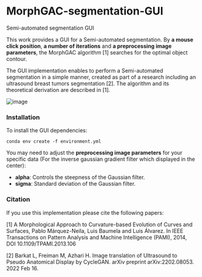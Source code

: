 # MorphGAC-segmentation-GUI
Semi-automated segmentation GUI

This work provides a GUI for a Semi-automated segmentation.
By **a mouse click position**, **a number of iterations** and **a preprocessing image parameters**,
the MorphGAC algorithm [1] searches for the optimal object contour.

The GUI implementation enables to perform a Semi-automated segmentation in a simple manner,
created as part of a research including an ultrasound breast tumors segmentation [2].
The algorithm and its theoretical derivation are described in [1].

![image](https://user-images.githubusercontent.com/67235383/170678265-7e33ca89-02e5-4899-9241-aac73f1f00f6.png)


### Installation
To install the GUI dependencies:

```
conda env create -f environment.yml
```

You may need to adjust the **preprocessing image parameters** for your specific data (For the inverse gaussian gradient filter which displayed in the center): 
- **alpha**: Controls the steepness of the Gaussian filter.
- **sigma**: Standard deviation of the Gaussian filter.



### Citation
If you use this implementation please cite the following papers:

   [1] A Morphological Approach to Curvature-based Evolution of Curves and
       Surfaces, Pablo Márquez-Neila, Luis Baumela and Luis Álvarez. In IEEE
       Transactions on Pattern Analysis and Machine Intelligence (PAMI),
       2014, DOI 10.1109/TPAMI.2013.106

   [2] Barkat L, Freiman M, Azhari H. Image translation of Ultrasound to Pseudo
       Anatomical Display by CycleGAN. arXiv preprint arXiv:2202.08053. 2022 Feb 16.
